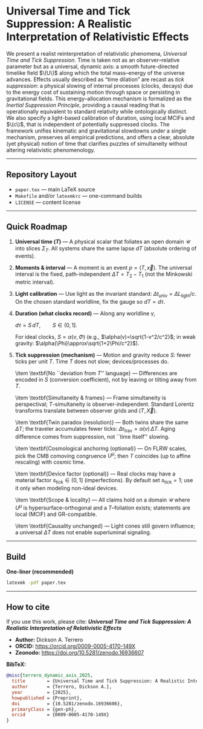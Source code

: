# Universal Time and Tick Suppression: A Realistic Interpretation of Relativistic Effects

We present a realist reinterpretation of relativistic phenomena, *Universal Time and Tick Suppression*. Time is taken not as an observer–relative parameter but as a universal, dynamic axis: a smooth future-directed timelike field $\(U\)$ along which the total mass–energy of the universe advances. Effects usually described as “time dilation” are recast as *tick suppression*: a physical slowing of internal processes (clocks, decays) due to the energy cost of sustaining motion through space or persisting in gravitational fields. This energy–allocation mechanism is formalized as the *Inertial Suppression Principle*, providing a causal reading that is operationally equivalent to standard relativity while ontologically distinct. We also specify a light-based calibration of duration, using local MCIFs and $\(c\)$, that is independent of potentially suppressed clocks. The framework unifies kinematic and gravitational slowdowns under a single mechanism, preserves all empirical predictions, and offers a clear, absolute (yet physical) notion of time that clarifies puzzles of simultaneity without altering relativistic phenomenology.

---

## Repository Layout

- `paper.tex` — main LaTeX source  
- `Makefile` and/or `latexmkrc` — one-command builds  
- `LICENSE` — content license

---

## Quick Roadmap

1. **Universal time ($T$)** — A physical scalar that foliates an open domain $\mathcal U$ into slices $\Sigma_T$. 
    All systems share the same lapse $dT$ (absolute ordering of events).

2. **Moments \& interval** — A moment is an event $p=(T,\vec x)$. The universal interval is the fixed, path-independent $\Delta T=T_2-T_1$ (not the Minkowski metric interval).

3. **Light calibration** — Use light as the invariant standard: $\Delta t_{\text{univ}}=\Delta L_{\text{light}}/c$. On the chosen standard worldline, fix the gauge so $dT=d\tau$.

4. **Duration (what clocks record)** — Along any worldline $\gamma$,
  
   $d\tau = S\,dT, \qquad S \in (0,1].$

   For ideal clocks, $S=\alpha(v,\Phi)$ (e.g., $\alpha(v)=\sqrt{1-v^2/c^2}$; in weak gravity: $\alpha(\Phi)\approx\sqrt{1+2\Phi/c^2}$).

6. **Tick suppression (mechanism)** — Motion and gravity reduce $S$: fewer ticks per unit $T$. Time $T$ does not slow; devices/processes do.

    \item \textbf{No ``deviation from $T$'' language} — Differences are encoded in $S$ 
    (conversion coefficient), not by leaving or tilting away from $T$.

    \item \textbf{Simultaneity \& frames} — Frame simultaneity is perspectival; 
    $T$-simultaneity is observer-independent. 
    Standard Lorentz transforms translate between observer grids and $(T,\vec X)$.

    \item \textbf{Twin paradox (resolution)} — Both twins share the same $\Delta T$; 
    the traveler accumulates fewer ticks: 
    $\Delta\tau_{\text{trav}}=\alpha(v)\,\Delta T$. 
    Aging difference comes from suppression, not ``time itself'' slowing.

    \item \textbf{Cosmological anchoring (optional)} — On FLRW scales, pick the CMB comoving 
    congruence $U^\mu$; then $T$ coincides (up to affine rescaling) with cosmic time.

    \item \textbf{Device factor (optional)} — Real clocks may have a material factor 
    $s_{\mathrm{tick}} \in (0,1]$ (imperfections). By default set $s_{\mathrm{tick}}=1$; 
    use it only when modeling non-ideal devices.

    \item \textbf{Scope \& locality} — All claims hold on a domain $\mathcal U$ 
    where $U^\mu$ is hypersurface-orthogonal and a $T$–foliation exists; 
    statements are local (MCIF) and GR-compatible.

    \item \textbf{Causality unchanged} — Light cones still govern influence; 
    a universal $\Delta T$ does not enable superluminal signaling.

---

## Build

**One-liner (recommended)**  
```bash
latexmk -pdf paper.tex
```
---

## How to cite

If you use this work, please cite:
**_Universal Time and Tick Suppression: A Realistic Interpretation of Relativistic Effects_**

- **Author:** Dickson A. Terrero  
- **ORCID:** https://orcid.org/0009-0005-4170-149X
- **Zeonodo:** https://doi.org/10.5281/zenodo.16936607

**BibTeX:**
```bibtex
@misc{terrero_dynamic_axis_2025,
  title        = {Universal Time and Tick Suppression: A Realistic Interpretation of Relativistic Effects},
  author       = {Terrero, Dickson A.},
  year         = {2025},
  howpublished = {Preprint},
  doi          = {10.5281/zenodo.16936606},
  primaryClass = {gen-ph},
  orcid        = {0009-0005-4170-149X}
}
```

